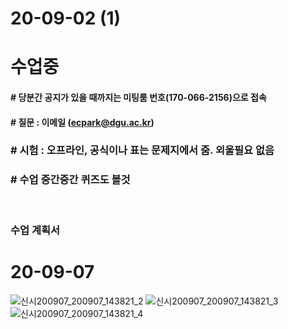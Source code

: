 # 20-09-02 (1)

# 수업중

#### # 당분간 공지가 있을 때까지는 미팅룸 번호(170-066-2156)으로 접속

#### # 질문 : 이메일 (ecpark@dgu.ac.kr)

### # 시험 : 오프라인, 공식이나 표는 문제지에서 줌. 외울필요 없음

### # 수업 중간중간 퀴즈도 볼것

<br>

### 수업 계획서

# 20-09-07
![신시200907_200907_143821_2](https://user-images.githubusercontent.com/48379869/92352388-efa07180-f118-11ea-85b9-d0073eb732f4.jpg)
![신시200907_200907_143821_3](https://user-images.githubusercontent.com/48379869/92352392-f16a3500-f118-11ea-8fdf-21ca1bac42d1.jpg)
![신시200907_200907_143821_4](https://user-images.githubusercontent.com/48379869/92352409-fdee8d80-f118-11ea-8686-67e90dfb30cf.jpg)

